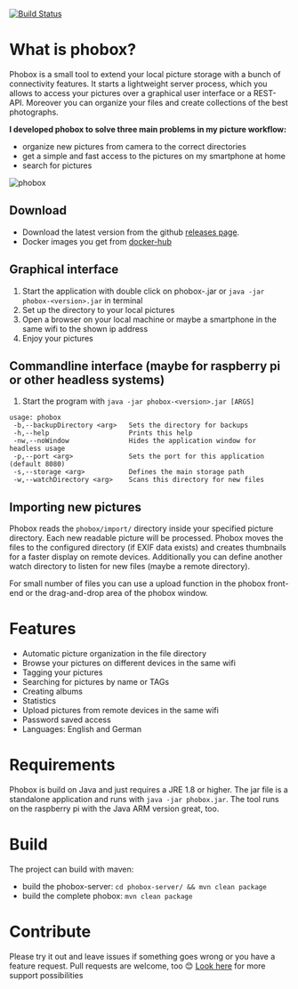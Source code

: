 [![Build Status](https://travis-ci.org/phoboxhq/phobox.svg?branch=master)](https://travis-ci.org/phoboxhq/phobox)

# What is phobox?
Phobox is a small tool to extend your local picture storage with a bunch of connectivity features. 
It starts a lightweight server process, which you allows to access your pictures over a graphical user interface
or a REST-API. Moreover you can organize your files and create collections of the best photographs.

**I developed phobox to solve three main problems in my picture workflow:**
 - organize new pictures from camera to the correct directories
 - get a simple and fast access to the pictures on my smartphone at home
 - search for pictures

![phobox](https://github.com/Milchreis/phobox/raw/master/screenshots/phobox.gif)

## Download
 - Download the latest version from the github [releases page](https://github.com/phoboxhq/phobox/releases).
 - Docker images you get from [docker-hub](https://hub.docker.com/r/milchreis/phobox)

## Graphical interface 
1) Start the application with double click on phobox-<version>.jar or `java -jar phobox-<version>.jar` in terminal
2) Set up the directory to your local pictures
3) Open a browser on your local machine or maybe a smartphone in the same wifi to the shown ip address
4) Enjoy your pictures 

## Commandline interface (maybe for raspberry pi or other headless systems)
1) Start the program with `java -jar phobox-<version>.jar [ARGS]`
```
usage: phobox
 -b,--backupDirectory <arg>   Sets the directory for backups
 -h,--help                    Prints this help
 -nw,--noWindow               Hides the application window for headless usage
 -p,--port <arg>              Sets the port for this application (default 8080)
 -s,--storage <arg>           Defines the main storage path
 -w,--watchDirectory <arg>    Scans this directory for new files
```

## Importing new pictures
Phobox reads the `phobox/import/` directory inside your specified picture directory. Each new readable picture will
be processed. Phobox moves the files to the configured directory (if EXIF data exists) and creates thumbnails for
a faster display on remote devices. Additionally you can define another watch directory to listen for new files (maybe a remote directory).  

For small number of files you can use a upload function in the phobox front-end or the drag-and-drop area of the phobox window.

# Features
 - Automatic picture organization in the file directory
 - Browse your pictures on different devices in the same wifi
 - Tagging your pictures
 - Searching for pictures by name or TAGs
 - Creating albums
 - Statistics
 - Upload pictures from remote devices in the same wifi
 - Password saved access
 - Languages: English and German

# Requirements
Phobox is build on Java and just requires a JRE 1.8 or higher. The jar file is a standalone application and runs with `java -jar phobox.jar`. The tool runs on the raspberry pi with the Java ARM version great, too.

# Build
The project can build with maven:
  - build the phobox-server: `cd phobox-server/ && mvn clean package`
  - build the complete phobox: `mvn clean package`

# Contribute
Please try it out and leave issues if something goes wrong or you have a feature request. Pull requests are welcome, too 😊
[Look here](https://phoboxhq.github.io/support/) for more support possibilities

